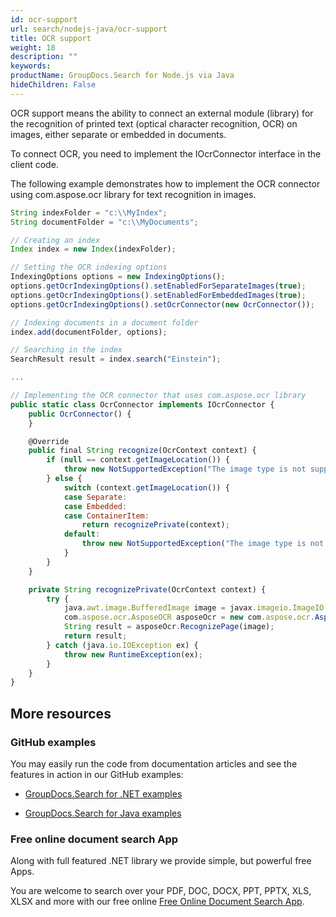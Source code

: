 ```yaml
---
id: ocr-support
url: search/nodejs-java/ocr-support
title: OCR support
weight: 18
description: ""
keywords: 
productName: GroupDocs.Search for Node.js via Java
hideChildren: False
---
```

OCR support means the ability to connect an external module (library) for the recognition of printed text (optical character recognition, OCR) on images, either separate or embedded in documents.

To connect OCR, you need to implement the IOcrConnector interface in the client code.

The following example demonstrates how to implement the OCR connector using com.aspose.ocr library for text recognition in images.

```javascript
String indexFolder = "c:\\MyIndex";
String documentFolder = "c:\\MyDocuments";

// Creating an index
Index index = new Index(indexFolder);

// Setting the OCR indexing options
IndexingOptions options = new IndexingOptions();
options.getOcrIndexingOptions().setEnabledForSeparateImages(true);
options.getOcrIndexingOptions().setEnabledForEmbeddedImages(true);
options.getOcrIndexingOptions().setOcrConnector(new OcrConnector());

// Indexing documents in a document folder
index.add(documentFolder, options);

// Searching in the index
SearchResult result = index.search("Einstein");

...

// Implementing the OCR connector that uses com.aspose.ocr library
public static class OcrConnector implements IOcrConnector {
    public OcrConnector() {
    }

    @Override
    public final String recognize(OcrContext context) {
        if (null == context.getImageLocation()) {
            throw new NotSupportedException("The image type is not supported: " + context.getImageLocation());
        } else {
            switch (context.getImageLocation()) {
            case Separate:
            case Embedded:
            case ContainerItem:
                return recognizePrivate(context);
            default:
                throw new NotSupportedException("The image type is not supported: " + context.getImageLocation());
            }
        }
    }

    private String recognizePrivate(OcrContext context) {
        try {
            java.awt.image.BufferedImage image = javax.imageio.ImageIO.read(context.getImageStream());
            com.aspose.ocr.AsposeOCR asposeOcr = new com.aspose.ocr.AsposeOCR();
            String result = asposeOcr.RecognizePage(image);
            return result;
        } catch (java.io.IOException ex) {
            throw new RuntimeException(ex);
        }
    }
}
```

## More resources

### GitHub examples

You may easily run the code from documentation articles and see the features in action in our GitHub examples:

* [GroupDocs.Search for .NET examples](https://github.com/groupdocs-search/GroupDocs.Search-for-.NET)

* [GroupDocs.Search for Java examples](https://github.com/groupdocs-search/GroupDocs.Search-for-Java)

### Free online document search App

Along with full featured .NET library we provide simple, but powerful free Apps.

You are welcome to search over your PDF, DOC, DOCX, PPT, PPTX, XLS, XLSX and more with our free online [Free Online Document Search App](https://products.groupdocs.app/search).
